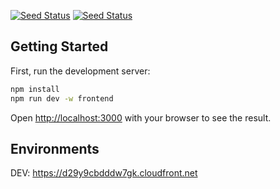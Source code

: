 [![Seed Status](https://api.seed.run/sourcier/friendly-broccoli/stages/dev/build_badge)](https://console.seed.run/sourcier/friendly-broccoli)
[![Seed Status](https://api.seed.run/sourcier/friendly-broccoli/stages/prod/build_badge)](https://console.seed.run/sourcier/friendly-broccoli)

## Getting Started

First, run the development server:

```bash
npm install
npm run dev -w frontend
```

Open [http://localhost:3000](http://localhost:3000) with your browser to see the result.

## Environments

DEV: https://d29y9cbdddw7gk.cloudfront.net

